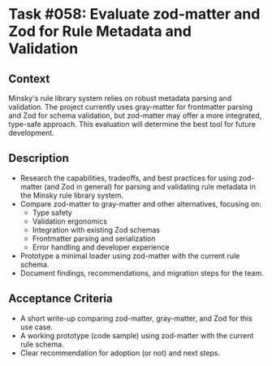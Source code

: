 # Task #058: Evaluate zod-matter and Zod for Rule Metadata and Validation

## Context

Minsky's rule library system relies on robust metadata parsing and validation. The project currently uses gray-matter for frontmatter parsing and Zod for schema validation, but zod-matter may offer a more integrated, type-safe approach. This evaluation will determine the best tool for future development.

## Description

- Research the capabilities, tradeoffs, and best practices for using zod-matter (and Zod in general) for parsing and validating rule metadata in the Minsky rule library system.
- Compare zod-matter to gray-matter and other alternatives, focusing on:
  - Type safety
  - Validation ergonomics
  - Integration with existing Zod schemas
  - Frontmatter parsing and serialization
  - Error handling and developer experience
- Prototype a minimal loader using zod-matter with the current rule schema.
- Document findings, recommendations, and migration steps for the team.

## Acceptance Criteria

- A short write-up comparing zod-matter, gray-matter, and Zod for this use case.
- A working prototype (code sample) using zod-matter with the current rule schema.
- Clear recommendation for adoption (or not) and next steps.
